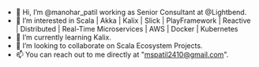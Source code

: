 - 👋 Hi, I’m @manohar_patil working as Senior Consultant at @Lightbend. 
- 👀 I’m interested in Scala | Akka | Kalix | Slick | PlayFramework | Reactive | Distributed | Real-Time Microservices | AWS | Docker | Kubernetes
- 🌱 I’m currently learning Kalix.
- 💞️ I’m looking to collaborate on Scala Ecosystem Projects.
- 📫 You can reach out to me directly at "mspatil2410@gmail.com".

<!---
manoharpatil/manoharpatil is a ✨ special ✨ repository because its `README.md` (this file) appears on your GitHub profile.
You can click the Preview link to take a look at your changes.
--->
